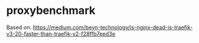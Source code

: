 # proxybenchmark

Based on:
https://medium.com/beyn-technology/is-nginx-dead-is-traefik-v3-20-faster-than-traefik-v2-f28ffb7eed3e